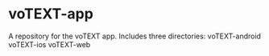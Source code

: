 # voTEXT-app
A repository for the voTEXT app. 
Includes three directories:
  voTEXT-android
  voTEXT-ios
  voTEXT-web
